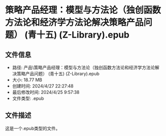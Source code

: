 ﻿# 策略产品经理：模型与方法论（独创函数方法论和经济学方法论解决策略产品问题） (青十五) (Z-Library).epub

## 文件信息
- 路径: 产品\策略产品经理：模型与方法论（独创函数方法论和经济学方法论解决策略产品问题） (青十五) (Z-Library).epub
- 大小: 18.77 MB
- 创建时间: 2024/4/27 22:27:48
- 最后修改时间: 2024/4/25 9:57:38
- 文件类型: .epub

## 文件描述
这是一个.epub类型的文件。

